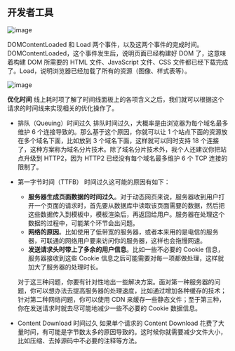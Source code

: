 <!--
 * @Author: wuz
 * @Date: 2021-09-29 18:58:57
 * @LastEditTime: 2021-09-30 16:36:24
 * @FilePath: /learning/js/浏览器页面.md
 * @LastEditors: wuz
-->
## 开发者工具
![image](https://static001.geekbang.org/resource/image/c5/82/c5eb9603e79547ae3d815254e24d4782.png)

DOMContentLoaded 和 Load 两个事件，以及这两个事件的完成时间。DOMContentLoaded，这个事件发生后，说明页面已经构建好 DOM 了，这意味着构建 DOM 所需要的 HTML 文件、JavaScript 文件、CSS 文件都已经下载完成了。Load，说明浏览器已经加载了所有的资源（图像、样式表等）。

![image](https://static001.geekbang.org/resource/image/1f/e0/1f4f8c194b02975f6d2848b7b73175e0.png)

**优化时间**
线上耗时项了解了时间线面板上的各项含义之后，我们就可以根据这个请求的时间线来实现相关的优化操作了。
- 排队（Queuing）时间过久
  排队时间过久，大概率是由浏览器为每个域名最多维护 6 个连接导致的。那么基于这个原因，你就可以让 1 个站点下面的资源放在多个域名下面，比如放到 3 个域名下面，这样就可以同时支持 18 个连接了，这种方案称为域名分片技术。除了域名分片技术外，我个人还建议你把站点升级到 HTTP2，因为 HTTP2 已经没有每个域名最多维护 6 个 TCP 连接的限制了。
- 第一字节时间（TTFB）
  时间过久这可能的原因有如下：
  - **服务器生成页面数据的时间过久**。对于动态网页来说，服务器收到用户打开一个页面的请求时，首先要从数据库中读取该页面需要的数据，然后把这些数据传入到模板中，模板渲染后，再返回给用户。服务器在处理这个数据的过程中，可能某个环节会出问题。
  - **网络的原因**。比如使用了低带宽的服务器，或者本来用的是电信的服务器，可联通的网络用户要来访问你的服务器，这样也会拖慢网速。
  - **发送请求头时带上了多余的用户信息**。比如一些不必要的 Cookie 信息，服务器接收到这些 Cookie 信息之后可能需要对每一项都做处理，这样就加大了服务器的处理时长。
  
  对于这三种问题，你要有针对性地出一些解决方案。面对第一种服务器的问题，你可以想办法去提高服务器的处理速度，比如通过增加各种缓存的技术；针对第二种网络问题，你可以使用 CDN 来缓存一些静态文件；至于第三种，你在发送请求时就去尽可能地减少一些不必要的 Cookie 数据信息。
  
- Content Download 时间过久
  如果单个请求的 Content Download 花费了大量时间，有可能是字节数太多的原因导致的。这时候你就需要减少文件大小，比如压缩、去掉源码中不必要的注释等方法。
